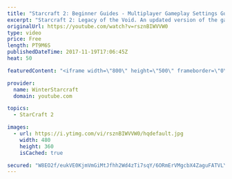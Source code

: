 ```yaml
---
title: "Starcraft 2: Beginner Guides - Multiplayer Gameplay Settings Guide and Recommendations (Updated)"
excerpt: "Starcraft 2: Legacy of the Void. An updated version of the gameplay/controls and region settings guide for Legacy of the Void, going over the changes and reiterating my recommended settings, as well as the settings I use as a Grandmaster player.  Thanks for watching and hope you enjoy!  I am a Grandmasters"
originalUrl: https://youtube.com/watch?v=rsznBIWVVW0
type: video
price: Free
length: PT9M6S
publishedDateTime: 2017-11-19T17:06:45Z
heat: 50

featuredContent: "<iframe width=\"800\" height=\"500\" frameborder=\"0\" src=\"https://www.youtube.com/embed/rsznBIWVVW0\" allow=\"accelerometer; autoplay; encrypted-media; gyroscope; picture-in-picture\" allowfullscreen></iframe>"

provider:
  name: WinterStarcraft
  domain: youtube.com

topics:
  - StarCraft 2

images:
  - url: https://i.ytimg.com/vi/rsznBIWVVW0/hqdefault.jpg
    width: 480
    height: 360
    isCached: true

secured: "W8EO2f/eukVE0KjmVmGiMtJfhh2Wd4zTi7sqY/6ORmErVMgcbX4ZaguFATVLYK1uy0j0JlkslbqRIJ18Twq0sBJWeMzOBSE2fi9edWid/gAsHJzz13xCt8mQEG9pTG0yshRsbsCE7AQu4MUvZ0NlUZSTiTAXKpjgC7FxblFr1HLC2+vDLz+ENUCV2UCnkxhGbQ7O4oJoPbPpfqNBOXNVZEEUhfxC5gUhMh7w7lTEp3vpw4TscLaOZ21iJQl6vDLqt1pJvpH7jHT189b1GaaurS53XKJ7ZaLgwODjCKByt/HxwJGU54XEtOH7U5Tu5x/jqycfCxV/vDp10MXiN46ZAxtLkQajk6yCwK38XMV71pfKl3kV9A3oUkDuPzV/5vKVsWGDF3+B2VYXC3NrLnApYon6GQeUs+Z1o2a06bMCnY0=;f268PFkoeGxSAIhiMte41w=="
---
```


